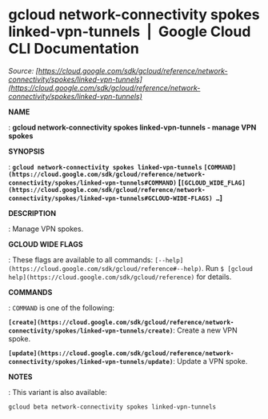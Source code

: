 # gcloud network-connectivity spokes linked-vpn-tunnels  |  Google Cloud CLI Documentation

*Source: [https://cloud.google.com/sdk/gcloud/reference/network-connectivity/spokes/linked-vpn-tunnels](https://cloud.google.com/sdk/gcloud/reference/network-connectivity/spokes/linked-vpn-tunnels)*

**NAME**

: **gcloud network-connectivity spokes linked-vpn-tunnels - manage VPN spokes**

**SYNOPSIS**

: **`gcloud network-connectivity spokes linked-vpn-tunnels` `[COMMAND](https://cloud.google.com/sdk/gcloud/reference/network-connectivity/spokes/linked-vpn-tunnels#COMMAND)` [`[GCLOUD_WIDE_FLAG](https://cloud.google.com/sdk/gcloud/reference/network-connectivity/spokes/linked-vpn-tunnels#GCLOUD-WIDE-FLAGS) …`]**

**DESCRIPTION**

: Manage VPN spokes.

**GCLOUD WIDE FLAGS**

: These flags are available to all commands: `[--help](https://cloud.google.com/sdk/gcloud/reference#--help)`.
Run `$ [gcloud help](https://cloud.google.com/sdk/gcloud/reference)` for details.

**COMMANDS**

: ``COMMAND`` is one of the following:

**`[create](https://cloud.google.com/sdk/gcloud/reference/network-connectivity/spokes/linked-vpn-tunnels/create)`**:
Create a new VPN spoke.

**`[update](https://cloud.google.com/sdk/gcloud/reference/network-connectivity/spokes/linked-vpn-tunnels/update)`**:
Update a VPN spoke.

**NOTES**

: This variant is also available:

```
gcloud beta network-connectivity spokes linked-vpn-tunnels
```